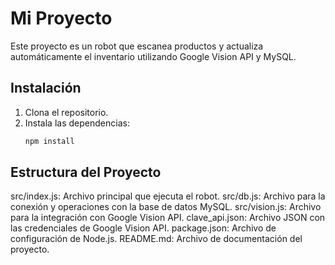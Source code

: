 # Mi Proyecto

Este proyecto es un robot que escanea productos y actualiza automáticamente el inventario utilizando Google Vision API y MySQL.

## Instalación

1. Clona el repositorio.
2. Instala las dependencias:
   ```bash
   npm install

## Estructura del Proyecto

src/index.js: Archivo principal que ejecuta el robot.
src/db.js: Archivo para la conexión y operaciones con la base de datos MySQL.
src/vision.js: Archivo para la integración con Google Vision API.
clave_api.json: Archivo JSON con las credenciales de Google Vision API.
package.json: Archivo de configuración de Node.js.
README.md: Archivo de documentación del proyecto.